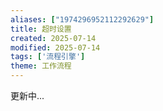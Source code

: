 ```yaml
---
aliases: ["1974296952112292629"]
title: 超时设置
created: 2025-07-14
modified: 2025-07-14
tags: ['流程引擎']
theme: 工作流程
---
```


更新中...